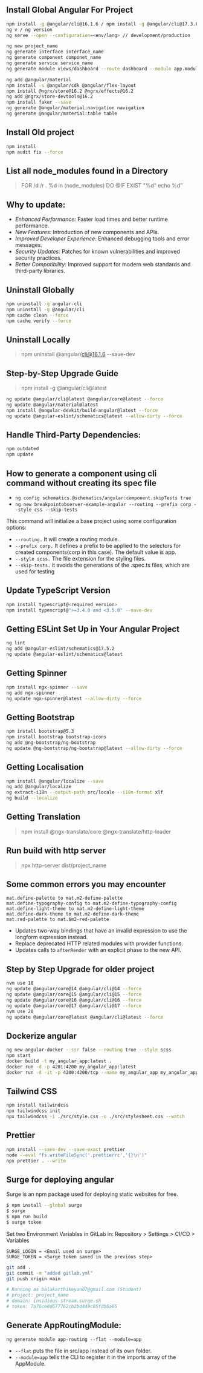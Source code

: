 ## Install Global Angular For Project
```bash
npm install -g @angular/cli@16.1.6 / npm install -g @angular/cli@17.3.8
ng v / ng version
ng serve --open --configuration=<env/lang> // development/production

ng new project_name
ng generate interface interface_name
ng generate component componet_name
ng generate service service_name
ng generate module views/dashboard --route dashboard --module app.module

ng add @angular/material
npm install -s @angular/cdk @angular/flex-layout
npm install @ngrx/store@16.2 @ngrx/effects@16.2
ng add @ngrx/store-devtools@16.2
npm install faker --save
ng generate @angular/material:navigation navigation
ng generate @angular/material:table table
```

## Install Old project
```bash
npm install
npm audit fix --force
```

## List all node_modules found in a Directory
> FOR /d /r . %d in (node_modules) DO @IF EXIST "%d" echo %d"

## Why to update:
- *Enhanced Performance:* Faster load times and better runtime performance.
- *New Features:* Introduction of new components and APIs.
- *Improved Developer Experience:* Enhanced debugging tools and error messages.
- *Security Updates:* Patches for known vulnerabilities and improved security practices.
- *Better Compatibility:* Improved support for modern web standards and third-party libraries.

## Uninstall Globally
```bash
npm uninstall -g angular-cli
npm uninstall -g @angular/cli
npm cache clean --force
npm cache verify --force
```

## Uninstall Locally
> npm uninstall @angular/cli@16.1.6 --save-dev

## Step-by-Step Upgrade Guide 
> npm install -g @angular/cli@latest

```bash
ng update @angular/cli@latest @angular/core@latest --force
ng update @angular/material@latest
npm install @angular-devkit/build-angular@latest --force
ng update @angular-eslint/schematics@latest --allow-dirty --force
```

## Handle Third-Party Dependencies:
```bash
npm outdated
npm update
```

## How to generate a component using cli command without creating its spec file
- `ng config schematics.@schematics/angular:component.skipTests true`
- `ng new breakpointobserver-example-angular --routing --prefix corp --style css --skip-tests`

This command will initialize a base project using some configuration options:

- `--routing.` It will create a routing module.
- `--prefix corp.` It defines a prefix to be applied to the selectors for created components(corp in this case). The default value is app.
- `--style scss.` The file extension for the styling files.
- `--skip-tests.` it avoids the generations of the .spec.ts files, which are used for testing

## Update TypeScript Version
```bash
npm install typescript@<required_version>
npm install typescript@">=3.4.0 and <3.5.0" --save-dev
```

## Getting ESLint Set Up in Your Angular Project
```bash
ng lint
ng add @angular-eslint/schematics@17.5.2
ng update @angular-eslint/schematics@latest
```

## Getting Spinner
```bash
npm install ngx-spinner --save
ng add ngx-spinner
ng update ngx-spinner@latest --allow-dirty --force
```

## Getting Bootstrap
```bash
npm install bootstrap@5.3
npm install bootstrap bootstrap-icons
ng add @ng-bootstrap/ng-bootstrap
ng update @ng-bootstrap/ng-bootstrap@latest --allow-dirty --force
```

## Getting Localisation
```bash
npm install @angular/localize --save
ng add @angular/localize
ng extract-i18n --output-path src/locale --i18n-format xlf
ng build --localize
```

## Getting Translation
> npm install @ngx-translate/core @ngx-translate/http-loader

## Run build with http server
> npx http-server dist/project_name

## Some common errors you may encounter
```
mat.define-palette to mat.m2-define-palette
mat.define-typography-config to mat.m2-define-typography-config
mat.define-light-theme to mat.m2-define-light-theme
mat.define-dark-theme to mat.m2-define-dark-theme
mat.red-palette to mat.$m2-red-palette
```

- Updates two-way bindings that have an invalid expression to use the longform expression instead.
- Replace deprecated HTTP related modules with provider functions.
- Updates calls to `afterRender` with an explicit phase to the new API.

## Step by Step Upgrade for older project
```bash
nvm use 18
ng update @angular/core@14 @angular/cli@14 --force
ng update @angular/core@15 @angular/cli@15 --force
ng update @angular/core@16 @angular/cli@16 --force
ng update @angular/core@17 @angular/cli@17 --force
nvm use 20
ng update @angular/core@latest @angular/cli@latest --force
```

## Dockerize angular
```bash
ng new angular-docker --ssr false --routing true --style scss
npm start
docker build -t my_angular_app:latest .
docker run -d -p 4201:4200 my_angular_app:latest
docker run -d -it -p 4200:4200/tcp --name my_angular_app my_angular_app:latest
```

## Tailwind CSS
```bash
npm install tailwindcss
npx tailwindcss init
npx tailwindcss -i ./src/style.css -o ./src/stylesheet.css --watch
```

## Prettier
```bash
npm install --save-dev --save-exact prettier
node --eval "fs.writeFileSync('.prettierrc','{}\n')"
npx prettier . --write
```

## Surge for deploying angular
Surge is an npm package used for deploying static websites for free. 
```bash
$ npm install --global surge
$ surge
$ npm run build
$ surge token
```
Set two Environment Variables in GitLab in: Repository > Settings > CI/CD > Variables
```
SURGE_LOGIN = <Email used on surge>
SURGE_TOKEN = <Surge token saved in the previous step>
```

```bash
git add .
git commit -m "added gitlab.yml"
git push origin main

# Running as balakarthikeyan07@gmail.com (Student)
# project: project_name
# domain: insidious-stream.surge.sh 
# token: 7a76ce0d677762cb2bd449c05fdb6a65
```

## Generate AppRoutingModule:
`ng generate module app-routing --flat --module=app`
- `--flat` puts the file in src/app instead of its own folder.
- `--module=app` tells the CLI to register it in the imports array of the AppModule.